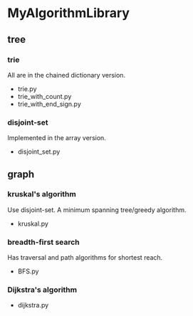 # MyAlgorithmLibrary

## tree
### trie
All are in the chained dictionary version.
- trie.py
- trie_with_count.py
- trie_with_end_sign.py

### disjoint-set
Implemented in the array version.
- disjoint_set.py

## graph
### kruskal's algorithm
Use disjoint-set. A minimum spanning tree/greedy algorithm.
- kruskal.py

### breadth-first search
Has traversal and path algorithms for shortest reach.
- BFS.py

### Dijkstra's algorithm
- dijkstra.py